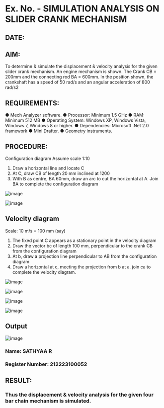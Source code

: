 # Ex. No.  - SIMULATION ANALYSIS ON SLIDER CRANK MECHANISM

## DATE: 

## AIM:
To determine & simulate the displacement & velocity analysis for the given slider crank mechanism. 
An engine mechanism is shown. The Crank CB = 200mm and the connecting rod BA = 600mm. In the position shown, the crankshaft has a speed of 50 rad/s and an angular acceleration of 800 rad/s2


## REQUIREMENTS:
●	Mech Analyzer software.
●	Processor: Minimum 1.5 GHz
●	RAM: Minimum 512 MB
●	Operating System: Windows XP, Windows Vista, Windows 7, Windows 8 or higher.
●	Dependencies: Microsoft .Net 2.0 framework
●	Mini Drafter.
●	Geometry instruments.

## PROCEDURE:
Configuration diagram
Assume scale 1:10
1. Draw a horizontal line and locate C 
2. At C, draw CB of length 20 mm inclined at 1200 
3. With B as centre, BA 60mm, draw an arc to cut the horizontal at A. Join BA to complete the configuration diagram 

![image](https://github.com/Sellakumar1987/Ex.-No.2---SIMULATION-ANALYSIS-ON-SLIDER-CRANK-MECHANISM/assets/113594316/0e905314-0fc5-4e13-a513-67c95aced702)

![image](https://github.com/Sellakumar1987/Ex.-No.2---SIMULATION-ANALYSIS-ON-SLIDER-CRANK-MECHANISM/assets/113594316/590ca17d-5a31-427c-816d-975478542bcd)


## Velocity diagram
Scale: 10 m/s = 100 mm (say) 
1. The fixed point C appears as a stationary point in the velocity diagram 
2. Draw the vector bc of length 100 mm, perpendicular to the crank CB from the configuration diagram 
3. At b, draw a projection line perpendicular to AB from the configuration diagram 
4. Draw a horizontal at c, meeting the projection from b at a. join ca to complete the velocity diagram.

![image](https://github.com/Sellakumar1987/Ex.-No.2---SIMULATION-ANALYSIS-ON-SLIDER-CRANK-MECHANISM/assets/113594316/23ca1772-5a92-4b8b-a8bc-e149da33d297)

![image](https://github.com/Sellakumar1987/Ex.-No.2---SIMULATION-ANALYSIS-ON-SLIDER-CRANK-MECHANISM/assets/113594316/d1412f9a-dcab-4433-a9a5-b5d6d19257b9)

![image](https://github.com/Sellakumar1987/Ex.-No.2---SIMULATION-ANALYSIS-ON-SLIDER-CRANK-MECHANISM/assets/113594316/b703f1f3-def1-4fd9-a9da-6b5c4d57b632)

![image](https://github.com/Sellakumar1987/Ex.-No.2---SIMULATION-ANALYSIS-ON-SLIDER-CRANK-MECHANISM/assets/113594316/188cba1a-fe54-4549-a6e5-3bb6b8d7b120)

## Output

![image](https://github.com/sathyaa22/Ex.-No.2---SIMULATION-ANALYSIS-ON-SLIDER-CRANK-MECHANISM/assets/140483368/47afe34e-2f56-4413-9fd1-c84aedb75497)


### Name: SATHYAA R
### Register Number: 212223100052

## RESULT:
### Thus the displacement & velocity analysis for the given four bar chain mechanism is simulated.
